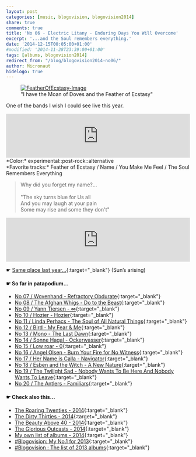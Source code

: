 ```yaml
---
layout: post
categories: [music, blogovision, blogovision2014]
share: true
comments: true
title: 'No 06 - Electric Litany - Enduring Days You Will Overcome'
excerpt: '...and the Soul remembers everything.'
date: '2014-12-15T00:05:00+01:00'
#modified: '2014-11-28T23:39:00+01:00'
tags: [albums, blogovision2014]
redirect_from: "/blog/blogovision2014-no06/"
author: Micronaut
hidelogo: true
---
```

<figure>
	<a href="{{ site.external_data_url }}/images/posts/blogovision/FeatherOfEcstasy.jpg"><img src="{{ site.external_data_url }}/images/posts/blogovision/FeatherOfEcstasy.jpg" alt="FeatherOfEcstasy-Image" class="center"/></a>
    <figcaption>"I have the Moan of Doves and the Feather of Ecstasy"</figcaption>
</figure>

One of the bands I wish I could see live this year.

<iframe style="border: 0; width: 100%; height: 120px;" src="https://bandcamp.com/EmbeddedPlayer/album=1829925206/size=large/bgcol=ffffff/linkcol=0687f5/tracklist=false/artwork=small/track=2844579499/transparent=true/" seamless><a href="http://innerear.bandcamp.com/album/enduring-days-you-will-overcome">Enduring Days You Will Overcome by Electric Litany</a>&nbsp;</iframe>
*Color:* experimental::post-rock::alternative<br/>
*Favorite tracks:* Feather of Ecstasy / Name / You Make Me Feel / The Soul Remembers Everything

> Why did you forget my name?...<br/>
> <br/>
> "The sky turns blue for Us all<br/>
> And you may laugh at your pain<br/>
> Some may rise and some they don't"<br/>

<iframe style="border: 0; width: 100%; height: 120px;" src="https://bandcamp.com/EmbeddedPlayer/album=1829925206/size=large/bgcol=ffffff/linkcol=0687f5/tracklist=false/artwork=small/track=1041654058/transparent=true/" seamless><a href="http://innerear.bandcamp.com/album/enduring-days-you-will-overcome">Enduring Days You Will Overcome by Electric Litany</a>&nbsp;</iframe>

&#x261B; [Same place last year...](http://themicronaut.tumblr.com/post/70090187466/blogovision2013-no06){:target="_blank"} (Sun’s arising)

#### &#x261B; So far in patapodium...
* [No 07 / Wovenhand - Refractory Obdurate](/music/blogovision/blogovision2014/blogovision2014-no07/){:target="_blank"}
* [No 08 / The Afghan Whigs - Do to the Beast](/music/blogovision/blogovision2014/blogovision2014-no08/){:target="_blank"}
* [No 09 / Yann Tiersen - ∞](/music/blogovision/blogovision2014/blogovision2014-no09/){:target="_blank"}
* [No 10 / Hozier - Hozier](/music/blogovision/blogovision2014/blogovision2014-no10/){:target="_blank"}
* [No 11 / Linda Perhacs - The Soul of All Natural Things](/music/blogovision/blogovision2014/blogovision2014-no11/){:target="_blank"}
* [No 12 / Bird - My Fear & Me](/music/blogovision/blogovision2014/blogovision2014-no12/){:target="_blank"}
* [No 13 / Mono - The Last Dawn](/music/blogovision/blogovision2014/blogovision2014-no13/){:target="_blank"}
* [No 14 / Sonne Hagal - Ockerwasser](/music/blogovision/blogovision2014/blogovision2014-no14/){:target="_blank"}
* [No 15 / Low roar - 0](/music/blogovision/blogovision2014/blogovision2014-no15/){:target="_blank"}
* [No 16 / Angel Olsen - Burn Your Fire for No Witness](/music/blogovision/blogovision2014/blogovision2014-no16/){:target="_blank"}
* [No 17 / Her Name is Calla - Navigator](/music/blogovision/blogovision2014/blogovision2014-no17/){:target="_blank"}
* [No 18 / Esben and the Witch - A New Nature](/music/blogovision/blogovision2014/blogovision2014-no18/){:target="_blank"}
* [No 19 / The Twilight Sad - Nobody Wants To Be Here And Nobody Wants To Leave](/music/blogovision/blogovision2014/blogovision2014-no19/){:target="_blank"}
* [No 20 / The Antlers - Familiars](/music/blogovision/blogovision2014/blogovision2014-no20/){:target="_blank"}

#### &#x261B; Check also this…
* [The Roaring Twenties - 2014](/music/blogovision/blogovision2014/blogovision2014-the-roaring-twenties/){:target="_blank"}
* [The Dirty Thirties - 2014](/music/blogovision/blogovision2014/blogovision2014-the-dirty-thirties/){:target="_blank"}
* [The Beauty Above 40 - 2014](/music/blogovision/blogovision2014/blogovision2014-the-beauty-above-40/){:target="_blank"}
* [The Glorious Outcasts - 2014](/music/blogovision/blogovision2014/blogovision2014-the-glorious-outcasts-2014/){:target="_blank"}
* [My own list of albums - 2014](/music/blogovision/blogovision2014/complete-list-2014/){:target="_blank"}
* [#Blogovision: My No.1 for 2013](/music/blogovision/blogovision2013/blogovision2013-no01/){:target="_blank"}
* [#Blogovision : The list of 2013 albums](/music/blogovision/blogovision2013/blogovision-my-own-list-of-2013-nominees-albums/){:target="_blank"}